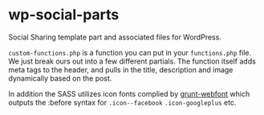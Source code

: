wp-social-parts
===============

Social Sharing template part and associated files for WordPress.

```custom-functions.php``` is a function you can put in your ```functions.php``` file. We just break ours out into a few different partials. The function itself adds meta tags to the header, and pulls in the title, description and image dynamically based on the post.

In addition the SASS utilizes icon fonts complied by [grunt-webfont](https://github.com/sapegin/grunt-webfont) which outputs the :before syntax for ```.icon--facebook``` ```.icon-googleplus``` etc.
